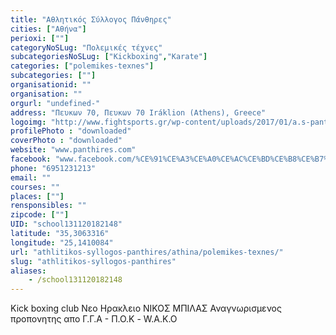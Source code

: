 ```yaml
---
title: "Αθλητικός Σύλλογος Πάνθηρες"
cities: ["Αθήνα"]
perioxi: [""]
categoryNoSLug: "Πολεμικές τέχνες"
subcategoriesNoSLug: ["Kickboxing","Karate"]
categories: ["polemikes-texnes"]
subcategories: [""]
organisationid: ""
organisation: ""
orgurl: "undefined-"
address: "Πευκων 70, Πευκων 70 Iráklion (Athens), Greece"
logoimg: "http://www.fightsports.gr/wp-content/uploads/2017/01/a.s-panthires-logo.jpg"
profilePhoto : "downloaded"
coverPhoto : "downloaded"
website: "www.panthires.com"
facebook: "www.facebook.com/%CE%91%CE%A3%CE%A0%CE%AC%CE%BD%CE%B8%CE%B7%CF%81%CE%B5%CF%82-kick-boxing-Bilas-team-849668141821082/"
phone: "6951231213"
email: ""
courses: ""
places: [""]
rensponsibles: ""
zipcode: [""]
UID: "school131120182148"
latitude: "35,3063316"
longitude: "25,1410084"
url: "athlitikos-syllogos-panthires/athina/polemikes-texnes/"
slug: "athlitikos-syllogos-panthires"
aliases:
    - /school131120182148
---
```



Kick boxing club Νεο Ηρακλειο ΝΙΚΟΣ ΜΠΙΛΑΣ Αναγνωρισμενος προπονητης απο Γ.Γ.Α - Π.Ο.Κ - W.A.K.O

